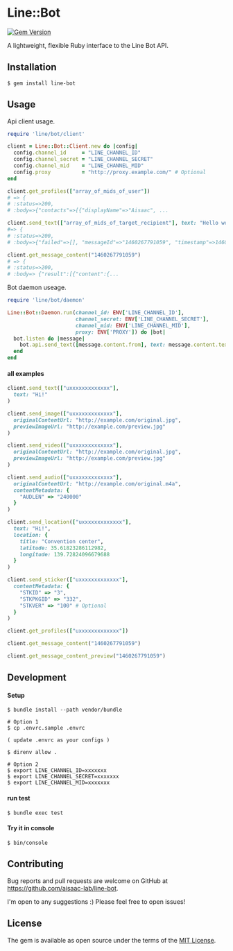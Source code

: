 # Line::Bot

[![Gem Version](https://badge.fury.io/rb/line-bot.svg)](https://badge.fury.io/rb/line-bot)

A lightweight, flexible Ruby interface to the Line Bot API.

## Installation

    $ gem install line-bot

## Usage

Api client usage.

```ruby
require 'line/bot/client'

client = Line::Bot::Client.new do |config|
  config.channel_id     = "LINE_CHANNEL_ID"
  config.channel_secret = "LINE_CHANNEL_SECRET"
  config.channel_mid    = "LINE_CHANNEL_MID"
  config.proxy          = "http://proxy.example.com/" # Optional
end

client.get_profiles(["array_of_mids_of_user"])
# => {
# :status=>200,
# :body=>{"contacts"=>[{"displayName"=>"Aisaac", ...

client.send_text(["array_of_mids_of_target_recipient"], text: "Hello world")
#=> {
# :status=>200,
# :body=>{"failed"=>[], "messageId"=>"1460267791059", "timestamp"=>1460267791059...

client.get_message_content("1460267791059")
# => {
# :status=>200,
# :body=> {"result":[{"content":{...
```

Bot daemon useage.

```ruby
require 'line/bot/daemon'

Line::Bot::Daemon.run(channel_id: ENV['LINE_CHANNEL_ID'],
                      channel_secret: ENV['LINE_CHANNEL_SECRET'],
                      channel_mid: ENV['LINE_CHANNEL_MID'],
                      proxy: ENV['PROXY']) do |bot|
  bot.listen do |message|
    bot.api.send_text([message.content.from], text: message.content.text)
  end
end
```

#### all examples
```ruby
client.send_text(["uxxxxxxxxxxxxx"],
  text: "Hi!"
)

client.send_image(["uxxxxxxxxxxxxx"],
  originalContentUrl: "http://example.com/original.jpg",
  previewImageUrl: "http://example.com/preview.jpg"
)

client.send_video(["uxxxxxxxxxxxxx"],
  originalContentUrl: "http://example.com/original.jpg",
  previewImageUrl: "http://example.com/preview.jpg"
)

client.send_audio(["uxxxxxxxxxxxxx"],
  originalContentUrl: "http://example.com/original.m4a",
  contentMetadata: {
    "AUDLEN" => "240000"
  }
)

client.send_location(["uxxxxxxxxxxxxx"],
  text: "Hi!",
  location: {
    title: "Convention center",
    latitude: 35.61823286112982,
    longitude: 139.72824096679688
  }
)

client.send_sticker(["uxxxxxxxxxxxxx"],
  contentMetadata: {
    "STKID" => "3",
    "STKPKGID" => "332",
    "STKVER" => "100" # Optional
  }
)

client.get_profiles(["uxxxxxxxxxxxxx"])

client.get_message_content("1460267791059")

client.get_message_content_preview("1460267791059")
```

## Development

#### Setup

```
$ bundle install --path vendor/bundle

# Option 1
$ cp .envrc.sample .envrc

( update .envrc as your configs )

$ direnv allow .

# Option 2
$ export LINE_CHANNEL_ID=xxxxxxx
$ export LINE_CHANNEL_SECRET=xxxxxxx
$ export LINE_CHANNEL_MID=xxxxxxx
```

#### run test

```
$ bundle exec test
```

#### Try it in console

```
$ bin/console
```

## Contributing

Bug reports and pull requests are welcome on GitHub at https://github.com/aisaac-lab/line-bot.

I'm open to any suggestions :) Please feel free to open issues!

## License

The gem is available as open source under the terms of the [MIT License](http://opensource.org/licenses/MIT).
